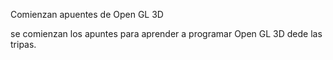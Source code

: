 Comienzan apuentes de Open GL 3D 

se comienzan los apuntes para aprender a programar 
Open GL 3D dede las tripas.
